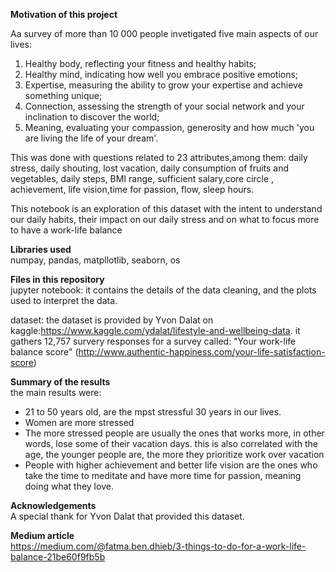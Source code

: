 **Motivation of this project**  

Aa survey of more than 10 000 people invetigated five main aspects of our lives: 

1. Healthy body, reflecting your fitness and healthy habits;
2. Healthy mind, indicating how well you embrace positive emotions;
3. Expertise, measuring the ability to grow your expertise and achieve something unique;
4. Connection, assessing the strength of your social network and your inclination to discover the world;
5. Meaning, evaluating your compassion, generosity and how much 'you are living the life of your dream'.

This was done with questions related to 23 attributes,among them: daily stress, daily shouting, lost vacation, daily consumption of fruits and vegetables, daily steps, BMI range, sufficient salary,core circle , achievement, life  vision,time for passion, flow, sleep hours.

This notebook  is an exploration of this dataset with the intent to understand our daily habits, their impact on our daily stress and on what to focus more to have a work-life balance

**Libraries used**  
numpay, pandas, matpllotlib, seaborn, os

**Files in this repository**   
jupyter notebook: it contains the details of the data cleaning, and the plots used to interpret the data.   

dataset: the dataset is provided by Yvon Dalat on kaggle:https://www.kaggle.com/ydalat/lifestyle-and-wellbeing-data. it gathers 12,757 survery responses for a survey called:
"Your work-life balance score" (http://www.authentic-happiness.com/your-life-satisfaction-score)

**Summary of the results**  
the main results were:
 - 21 to 50 years old, are the mpst stressful 30 years in our lives.
 - Women are more stressed
 - The more stressed people are usually the ones that works more, in other  words, lose some of their vacation days. this is also correlated with the age, the younger people    are, the more they prioritize work over vacation
 - People with higher achievement and  better life vision are the ones who take the time to meditate and have more time for passion, meaning doing what they love.
 

**Acknowledgements**   
A special thank for Yvon Dalat that provided this dataset.

**Medium article**  
 https://medium.com/@fatma.ben.dhieb/3-things-to-do-for-a-work-life-balance-21be60f9fb5b

